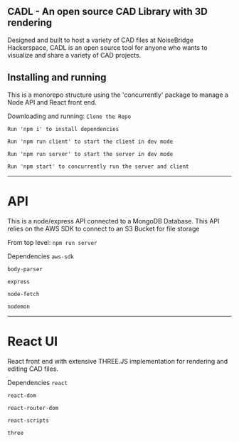 ## CADL - An open source CAD Library with 3D rendering

Designed and built to host a variety of CAD files at NoiseBridge Hackerspace, CADL is an open source tool for anyone who wants to visualize and share a variety of CAD projects.

## Installing and running
This is a monorepo structure using the 'concurrently' package to manage a Node API and React front end. 

Downloading and running:
`Clone the Repo`

`Run 'npm i' to install dependencies`

`Run 'npm run client' to start the client in dev mode`

`Run 'npm run server' to start the server in dev mode`

`Run 'npm start' to concurrently run the server and client`

***

# API
This is a node/express API connected to a MongoDB Database. 
This API relies on the AWS SDK to connect to an S3 Bucket for file storage

From top level:
`npm run server`

Dependencies
`aws-sdk`

`body-parser`

`express`

`node-fetch`

`nodemon`

***

# React UI
React front end with extensive THREE.JS implementation for rendering and editing CAD files.


Dependencies
`react`

`react-dom`

`react-router-dom`

`react-scripts`

`three`